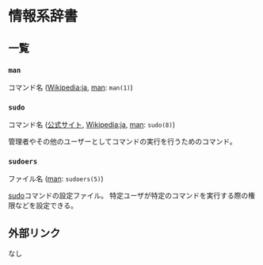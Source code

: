 # 情報系辞書

## 一覧

### `man`

コマンド名 ([Wikipedia:ja](https://ja.wikipedia.org/wiki/Man%E3%83%9A%E3%83%BC%E3%82%B8), [man]: `man(1)`)

### `sudo`

コマンド名 ([公式サイト](https://www.sudo.ws/), [Wikipedia:ja](https://ja.wikipedia.org/wiki/Sudo), [man]: `sudo(8)`)

管理者やその他のユーザーとしてコマンドの実行を行うためのコマンド。

### `sudoers`

ファイル名 ([man]: `sudoers(5)`)

[sudo](#sudo)コマンドの設定ファイル。
特定ユーザが特定のコマンドを実行する際の権限などを設定できる。

## 外部リンク

なし

[man]: ../it/manpage.md
